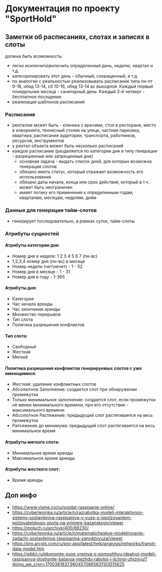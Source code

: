 # Документация по проекту "SportHold"

## Заметки об расписаниях, слотах и записях в слоты

должна быть возможность:
- легко исключить\включить определенный день, неделю, квартал и т.д.
- категоризировать этот день - обычный, сокращенный, и т.д.
- по аналогии с реальностью реализовывать расписание типа пн-пт 9-18, обед 13-14, сб 10-16, обед 13-14 вс выходной. Каждый первый понедельник месяца - санитарный день. Каждый 3-й четверг - бесплатное посещение.
- реализация шаблонов расписаний

### Расписания

- ренталом может быть - клиника с врачами, стол в ресторане, место в коворкинге, теннисный столик на улице, частная парковка, квартира, расписание аудитории, транспорта, работников, ресурсов, инструментов
- у рентал объекта может быть несколько расписаний
- каждое расписание (разделяется по категории дня и типу генерации - разрешенные или запрещенные дни)
    - основная задача - выдать список дней, для которых возможна генерация слотов
    - обязано иметь статус, который отражает возможность его использования
    - обязано даты начала, конца или срок действия, который в т.ч. может быть неограничен
    - имеет логику его применения к определенным годам, кварталам, месяцам, неделям, дням

### Данные для генерации тайм-слотов

- генерирует последовательно, в рамках суток, тайм-слоты

### Атрибуты сущностей

#### Атрибуты категории дня:
- Номер дня в неделе: 1 2 3 4 5 6 7 (пн-вс)
- 1,2,3,4 номер дня (пн-вс) в месяце
- Номер недели (чет\нечет) - 1 - 52
- Номер дня в месяце - 1 - 31
- Номер дня в году - 1-365

#### Атрибуты дня:
- Категория
- Час начала аренды
- Час окончания аренды
- Множество перерывов
- Тип слота
- Политика разрешения конфликтов


#### Тип слота:
- Свободный
- Жесткий
- Мягкий

#### Политика разрешения конфликтов генерируемых слотов с уже имеющимися:
- Жесткая: удаление конфликтных слотов
- Абсолютное Заполнение: создается слот при обнаружении промежутка
- Только минимальное заполнение: создается слот, если промежуток не менее минимального времени, при его отсутствии - максимального времени
- Абсолютное Растяжение: предыдущий слот растягивается на весь промежуток
- Ратсяжение до минимума: предыдущий слот растягивается на весь минимальное время

#### Атрибуты мягкого слота:
- Минимальное время аренды
- Максимальное время аренды

#### Атрибуты жесткого слот:
- Время аренды

## Доп инфо

- https://www.visme.co/ru/sozdat-raspisanie-online/
- https://cyberleninka.ru/article/n/razrabotka-modeli-interaktivnoy-sistemy-sostavleniya-raspisaniya-v-vuze-s-ispolzovaniem-polzovatelskogo-opyta-na-primere-kazanskogo/viewer
- https://moluch.ru/archive/400/88230/
- https://cyberleninka.ru/article/n/matematicheskoe-modelirovanie-zadachi-sostavleniya-raspisaniya-zanyatiyvuza/viewer
- https://pro.arcgis.com/ru/pro-app/latest/help/analysis/networks/transit-data-model.htm
- https://gibkij.ru/ekonomte-svoe-vremya-s-pomoshhyu-idealnoj-modeli-raspisaniya-dostignite-balansa-mezhdu-rabotoj-i-lichnoj-zhiznyu/?doing_wp_cron=1700381837.9604570865631103515625